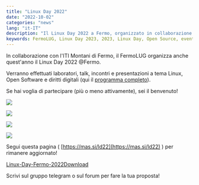 ```yaml
---
title: "Linux Day 2022"
date: "2022-10-02"
categories: "news"
lang: "it-IT"
description: "Il Linux Day 2022 a Fermo, organizzato in collaborazione con l'istituto ITT Montani di Fermo"
keywords: FermoLUG, Linux Day 2023, 2023, Linux Day, Open Source, eventi, ITT Montani
---
```

In collaborazione con l'ITI Montani di Fermo, il FermoLUG organizza anche quest'anno il Linux Day 2022 @Fermo.

Verranno effettuati laboratori, talk, incontri e presentazioni a tema Linux, Open Software e diritti digitali (qui il [programma completo](https://www.linuxfm.org/home/wp-content/uploads/2022/10/Linux-Day-Fermo-2022.pdf "Linux-Day-Fermo-2022")).  
  
Se hai voglia di partecipare (più o meno attivamente), sei il benvenuto!

[![](https://www.linuxfm.org/home/wp-content/uploads/2022/10/IMG_20221019_215312_821-1024x1024.webp)](https://www.linuxfm.org/home/wp-content/uploads/2022/10/IMG_20221019_215312_821.webp)

[![](https://www.linuxfm.org/home/wp-content/uploads/2022/10/IMG_20221019_215312_936-1024x1024.webp)](https://www.linuxfm.org/home/wp-content/uploads/2022/10/IMG_20221019_215312_936.webp)

[![](https://www.linuxfm.org/home/wp-content/uploads/2022/10/IMG_20221019_215312_987-1024x1024.webp)](https://www.linuxfm.org/home/wp-content/uploads/2022/10/IMG_20221019_215312_987.webp)

[![](https://www.linuxfm.org/home/wp-content/uploads/2022/10/IMG_20221019_215313_058-1-1024x1024.webp)](https://www.linuxfm.org/home/wp-content/uploads/2022/10/IMG_20221019_215313_058-1.webp)

Segui questa pagina ( [https://mas.si/ld22](https://mas.si/ld22) ) per rimanere aggiornato!

[Linux-Day-Fermo-2022](https://www.linuxfm.org/home/wp-content/uploads/2022/10/Linux-Day-Fermo-2022.pdf)[Download](https://www.linuxfm.org/home/wp-content/uploads/2022/10/Linux-Day-Fermo-2022.pdf)

Scrivi sul gruppo telegram o sul forum per fare la tua proposta!
